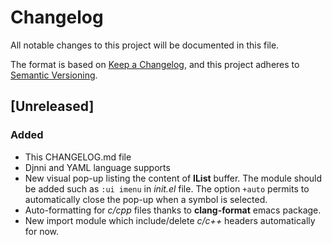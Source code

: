 # Changelog

All notable changes to this project will be documented in this file.

The format is based on [Keep a Changelog](https://keepachangelog.com/en/1.0.0/),
and this project adheres to [Semantic Versioning](https://semver.org/spec/v2.0.0.html).

## [Unreleased]

### Added
- This CHANGELOG.md file
- Djnni and YAML language supports
- New visual pop-up listing the content of **IList** buffer. The module should be added such as `:ui imenu` in *init.el* file. The option `+auto` permits to automatically close the pop-up when a symbol is selected.
- Auto-formatting for *c/cpp* files thanks to **clang-format** emacs package.
- New import module which include/delete *c/c++* headers automatically for now.

